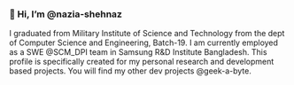 ### 👋 Hi, I’m @nazia-shehnaz

I graduated from Military Institute of Science and Technology from the dept of Computer Science and Engineering, Batch-19. I am currently employed as a SWE @SCM_DPI team in Samsung R&D Institute Bangladesh. 
This profile is specifically created for my personal research and development based projects. You will find my other dev projects @geek-a-byte.  

<!---
nazia-shehnaz/nazia-shehnaz is a ✨ special ✨ repository because its `README.md` (this file) appears on your GitHub profile.
You can click the Preview link to take a look at your changes.
--->

